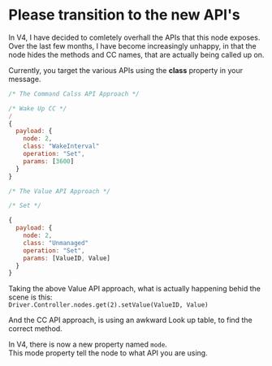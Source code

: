 # Please transition to the new API's

In V4, I have decided to comletely overhall the APIs that this node exposes.  
Over the last few months, I have become increasingly unhappy, in that the node hides the methods and CC names, that are actually being called up on.

Currently, you target the various APIs using the **class** property in your message.


```javascript
/* The Command Calss API Approach */

/* Wake Up CC */
/
{
  payload: {
    node: 2,
    class: "WakeInterval"
    operation: "Set",
    params: [3600] 
  }
}
```

```javascript
/* The Value API Approach */

/* Set */

{
  payload: {
    node: 2,
    class: "Unmanaged"
    operation: "Set",
    params: [ValueID, Value] 
  }
}
```

Taking the above Value API approach, what is actually happening behid the scene is this:  
```Driver.Controller.nodes.get(2).setValue(ValueID, Value)```

And the CC API approach, is using an awkward Look up table, to find the correct method.

In V4, there is now a new property named ```mode```.  
This mode property tell the node to what API you are using.

